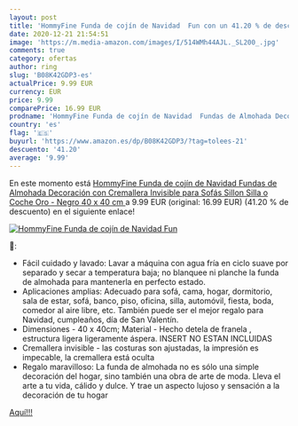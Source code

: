 ```yaml
---
layout: post
title: 'HommyFine Funda de cojín de Navidad  Fun con un 41.20 % de descuento'
date: 2020-12-21 21:54:51
image: 'https://m.media-amazon.com/images/I/514WMh44AJL._SL200_.jpg'
comments: true
category: ofertas
author: ring
slug: 'B08K42GDP3-es'
actualPrice: 9.99 EUR
currency: EUR
price: 9.99
comparePrice: 16.99 EUR
prodname: 'HommyFine Funda de cojín de Navidad  Fundas de Almohada Decoración con Cremallera Invisible para Sofás Sillon Silla o Coche  Oro - Negro  40 x 40 cm '
country: 'es'
flag: '🇪🇸'
buyurl: 'https://www.amazon.es/dp/B08K42GDP3/?tag=tolees-21'
descuento: '41.20'
average: '9.99'
---
```


En este momento está [HommyFine Funda de cojín de Navidad  Fundas de Almohada Decoración con Cremallera Invisible para Sofás Sillon Silla o Coche  Oro - Negro  40 x 40 cm ](https://www.amazon.es/dp/B08K42GDP3/?tag=tolees-21) a 9.99 EUR (original: 16.99 EUR) (41.20 %  de descuento) en el siguiente enlace!

[![HommyFine Funda de cojín de Navidad  Fun](https://m.media-amazon.com/images/I/514WMh44AJL._SL200_.jpg)](https://www.amazon.es/dp/B08K42GDP3/?tag=tolees-21)

🔎:

- Fácil cuidado y lavado: Lavar a máquina con agua fría en ciclo suave por separado y secar a temperatura baja; no blanquee ni planche la funda de almohada para mantenerla en perfecto estado.
- Aplicaciones amplias: Adecuado para sofá, cama, hogar, dormitorio, sala de estar, sofá, banco, piso, oficina, silla, automóvil, fiesta, boda, comedor al aire libre, etc. También puede ser el mejor regalo para Navidad, cumpleaños, día de San Valentín.
- Dimensiones - 40 x 40cm; Material - Hecho detela de franela , estructura ligera ligeramente áspera. INSERT NO ESTAN INCLUIDAS
- Cremallera invisible - las costuras son ajustadas, la impresión es impecable, la cremallera está oculta
- Regalo maravilloso: La funda de almohada no es sólo una simple decoración del hogar, sino también una obra de arte de moda. Lleva el arte a tu vida, cálido y dulce. Y trae un aspecto lujoso y sensación a la decoración de tu hogar

[Aquí!!!](https://www.amazon.es/dp/B08K42GDP3/?tag=tolees-21)
